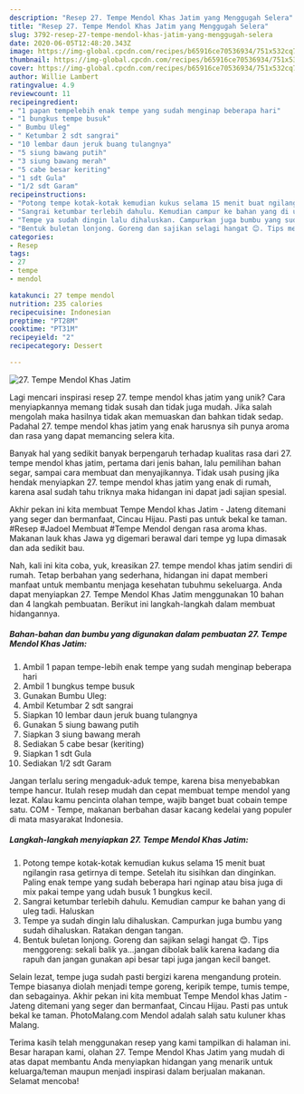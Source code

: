 ```yaml
---
description: "Resep 27. Tempe Mendol Khas Jatim yang Menggugah Selera"
title: "Resep 27. Tempe Mendol Khas Jatim yang Menggugah Selera"
slug: 3792-resep-27-tempe-mendol-khas-jatim-yang-menggugah-selera
date: 2020-06-05T12:48:20.343Z
image: https://img-global.cpcdn.com/recipes/b65916ce70536934/751x532cq70/27-tempe-mendol-khas-jatim-foto-resep-utama.jpg
thumbnail: https://img-global.cpcdn.com/recipes/b65916ce70536934/751x532cq70/27-tempe-mendol-khas-jatim-foto-resep-utama.jpg
cover: https://img-global.cpcdn.com/recipes/b65916ce70536934/751x532cq70/27-tempe-mendol-khas-jatim-foto-resep-utama.jpg
author: Willie Lambert
ratingvalue: 4.9
reviewcount: 11
recipeingredient:
- "1 papan tempelebih enak tempe yang sudah menginap beberapa hari"
- "1 bungkus tempe busuk"
- " Bumbu Uleg"
- " Ketumbar 2 sdt sangrai"
- "10 lembar daun jeruk buang tulangnya"
- "5 siung bawang putih"
- "3 siung bawang merah"
- "5 cabe besar keriting"
- "1 sdt Gula"
- "1/2 sdt Garam"
recipeinstructions:
- "Potong tempe kotak-kotak kemudian kukus selama 15 menit buat ngilangin rasa getirnya di tempe. Setelah itu sisihkan dan dinginkan. Paling enak tempe yang sudah beberapa hari nginap atau bisa juga di mix pakai tempe yang udah busuk 1 bungkus kecil."
- "Sangrai ketumbar terlebih dahulu. Kemudian campur ke bahan yang di uleg tadi. Haluskan"
- "Tempe ya sudah dingin lalu dihaluskan. Campurkan juga bumbu yang sudah dihaluskan. Ratakan dengan tangan."
- "Bentuk buletan lonjong. Goreng dan sajikan selagi hangat 😊. Tips menggoreng: sekali balik ya...jangan dibolak balik karena kadang dia rapuh dan jangan gunakan api besar tapi juga jangan kecil banget."
categories:
- Resep
tags:
- 27
- tempe
- mendol

katakunci: 27 tempe mendol 
nutrition: 235 calories
recipecuisine: Indonesian
preptime: "PT28M"
cooktime: "PT31M"
recipeyield: "2"
recipecategory: Dessert

---
```



![27. Tempe Mendol Khas Jatim](https://img-global.cpcdn.com/recipes/b65916ce70536934/751x532cq70/27-tempe-mendol-khas-jatim-foto-resep-utama.jpg)

Lagi mencari inspirasi resep 27. tempe mendol khas jatim yang unik? Cara menyiapkannya memang tidak susah dan tidak juga mudah. Jika salah mengolah maka hasilnya tidak akan memuaskan dan bahkan tidak sedap. Padahal 27. tempe mendol khas jatim yang enak harusnya sih punya aroma dan rasa yang dapat memancing selera kita.

Banyak hal yang sedikit banyak berpengaruh terhadap kualitas rasa dari 27. tempe mendol khas jatim, pertama dari jenis bahan, lalu pemilihan bahan segar, sampai cara membuat dan menyajikannya. Tidak usah pusing jika hendak menyiapkan 27. tempe mendol khas jatim yang enak di rumah, karena asal sudah tahu triknya maka hidangan ini dapat jadi sajian spesial.

Akhir pekan ini kita membuat Tempe Mendol khas Jatim - Jateng ditemani yang seger dan bermanfaat, Cincau Hijau. Pasti pas untuk bekal ke taman. #Resep #Jadoel Membuat #Tempe Mendol dengan rasa aroma khas. Makanan lauk khas Jawa yg digemari berawal dari tempe yg lupa dimasak dan ada sedikit bau.


Nah, kali ini kita coba, yuk, kreasikan 27. tempe mendol khas jatim sendiri di rumah. Tetap berbahan yang sederhana, hidangan ini dapat memberi manfaat untuk membantu menjaga kesehatan tubuhmu sekeluarga. Anda dapat menyiapkan 27. Tempe Mendol Khas Jatim menggunakan 10 bahan dan 4 langkah pembuatan. Berikut ini langkah-langkah dalam membuat hidangannya.

<!--inarticleads1-->

##### Bahan-bahan dan bumbu yang digunakan dalam pembuatan 27. Tempe Mendol Khas Jatim:

1. Ambil 1 papan tempe-lebih enak tempe yang sudah menginap beberapa hari
1. Ambil 1 bungkus tempe busuk
1. Gunakan  Bumbu Uleg:
1. Ambil  Ketumbar 2 sdt sangrai
1. Siapkan 10 lembar daun jeruk buang tulangnya
1. Gunakan 5 siung bawang putih
1. Siapkan 3 siung bawang merah
1. Sediakan 5 cabe besar (keriting)
1. Siapkan 1 sdt Gula
1. Sediakan 1/2 sdt Garam


Jangan terlalu sering mengaduk-aduk tempe, karena bisa menyebabkan tempe hancur. Itulah resep mudah dan cepat membuat tempe mendol yang lezat. Kalau kamu pencinta olahan tempe, wajib banget buat cobain tempe satu. COM - Tempe, makanan berbahan dasar kacang kedelai yang populer di mata masyarakat Indonesia. 

<!--inarticleads2-->

##### Langkah-langkah menyiapkan 27. Tempe Mendol Khas Jatim:

1. Potong tempe kotak-kotak kemudian kukus selama 15 menit buat ngilangin rasa getirnya di tempe. Setelah itu sisihkan dan dinginkan. Paling enak tempe yang sudah beberapa hari nginap atau bisa juga di mix pakai tempe yang udah busuk 1 bungkus kecil.
1. Sangrai ketumbar terlebih dahulu. Kemudian campur ke bahan yang di uleg tadi. Haluskan
1. Tempe ya sudah dingin lalu dihaluskan. Campurkan juga bumbu yang sudah dihaluskan. Ratakan dengan tangan.
1. Bentuk buletan lonjong. Goreng dan sajikan selagi hangat 😊. Tips menggoreng: sekali balik ya...jangan dibolak balik karena kadang dia rapuh dan jangan gunakan api besar tapi juga jangan kecil banget.


Selain lezat, tempe juga sudah pasti bergizi karena mengandung protein. Tempe biasanya diolah menjadi tempe goreng, keripik tempe, tumis tempe, dan sebagainya. Akhir pekan ini kita membuat Tempe Mendol khas Jatim - Jateng ditemani yang seger dan bermanfaat, Cincau Hijau. Pasti pas untuk bekal ke taman. PhotoMalang.com Mendol adalah salah satu kuluner khas Malang. 

Terima kasih telah menggunakan resep yang kami tampilkan di halaman ini. Besar harapan kami, olahan 27. Tempe Mendol Khas Jatim yang mudah di atas dapat membantu Anda menyiapkan hidangan yang menarik untuk keluarga/teman maupun menjadi inspirasi dalam berjualan makanan. Selamat mencoba!
